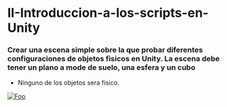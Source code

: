 # II-Introduccion-a-los-scripts-en-Unity

### Crear una escena simple sobre la que probar diferentes configuraciones de objetos fisicos en Unity. La escena debe tener un plano a mode de suelo, una esfera y un cubo

* Ninguno de los objetos sera fisico.


[![Foo](https://gyazo.com/efa0c2072be08093aba42c45eb40a87f)](https://gyazo.com/efa0c2072be08093aba42c45eb40a87f)
